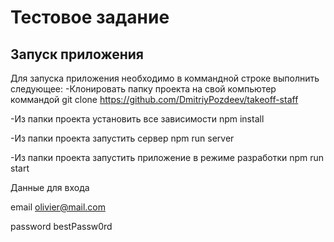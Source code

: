 
# Тестовое задание 

## Запуск приложения
Для запуска приложения необходимо в коммандной строке выполнить следующее:
-Клонировать папку проекта на свой компьютер коммандой 
git clone https://github.com/DmitriyPozdeev/takeoff-staff

-Из папки проекта установить все зависимости
npm install

-Из папки проекта запустить сервер
npm run server 

-Из папки проекта запустить приложение в режиме разработки
npm run start

Данные для входа

email
olivier@mail.com

password
bestPassw0rd
